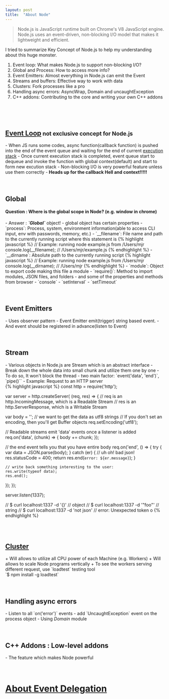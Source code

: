 ```yaml
---
layout: post
title:  "About Node"
---
```


> Node.js is JavaScript runtime built on Chrome's V8 JavaScript engine. Node.js uses an event-driven, non-blocking I/O model that makes it lightweight and efficient.

I tried to summarize Key Concept of Node.js to help my understanding about this huge monster.

1. Event loop: What makes Node.js to support non-blocking I/O?
2. Global and Process: How to access more info?
3. Event Emitters: Almost everything in Node.js can emit the Event
4. Streams and buffers: Effective way to work with data
5. Clusters: Fork processes like a pro
6. Handling async errors: AsyncWrap, Domain and uncaughtException
7. C++ addons: Contributing to the core and writing your own C++ addons
<br>
<br>
<br>
<h2><a href="https://youtu.be/8aGhZQkoFbQ" target="_blank">Event Loop</a><small>  not exclusive concept for Node.js</small></h2>
 - When JS runs some codes, async function(callback function) is pushed into the end of the event queue and waiting for the end of current <a href="http://davidshariff.com/blog/what-is-the-execution-context-in-javascript/" target="_blank">execution stack</a>
 - Once current execution stack is completed, event queue start to dequeue and invoke the function with global context(default) and start to form new excution stack
 - Non-blocking I/O is very powerful feature unless use them correctly
 - <strong>Heads up for the callback Hell and context!!!!!</strong>
<br>
<br>
<br>
<h2>Global</h2>
<h4>Question : Where is the global scope in Node? (e.g. window in chrome)</h4>
 - Answer : <strong><em>`Global`</em></strong> object!
 - global object has certain properties
   - `process`: Process, system, environment information(able to access CLI input, env with passwords, memory, etc.)
   - `__filename`: File name and path to the currently running script where this statement is
    {% highlight javascript %}
    // Example: running node example.js from /Users/mjr
    console.log(__filename);
    // /Users/mjr/example.js
    {% endhighlight %}
   - `__dirname`: Absolute path to the currently running script
    {% highlight javascript %}
    // Example: running node example.js from /Users/mjr
    console.log(__dirname);
    // /Users/mjr
    {% endhighlight %}
   - `module`: Object to export code making this file a module
   - `require()`: Method to import modules, JSON files, and folders
 - and some of the properties and methods from browser
   - `console`
   - `setInterval`
   - `setTimeout`
<br>
<br>
<br>
<h2>Event Emitters</h2>
 - Uses observer pattern
 - Event Emitter emit(trigger) string based event.
 - And event should be registered in advance(listen to Event)
<br>
<br>
<br> 
<h2>Stream</h2>
 - Various objects in Node.js are Stream which is an abstract interface
 - Break down the whole data into small chunk and utilize them one by one
 - To do so, It won't block the thread
 - two main factor: `event('data', 'end')`, `pipe()``
 - Example: Request to an HTTP server
<br>
{% highlight javascript %}
const http = require('http');

var server = http.createServer( (req, res) => {
  // req is an http.IncomingMessage, which is a Readable Stream
  // res is an http.ServerResponse, which is a Writable Stream

  var body = '';
  // we want to get the data as utf8 strings
  // If you don't set an encoding, then you'll get Buffer objects
  req.setEncoding('utf8');

  // Readable streams emit 'data' events once a listener is added
  req.on('data', (chunk) => {
    body += chunk;
  });

  // the end event tells you that you have entire body
  req.on('end', () => {
    try {
      var data = JSON.parse(body);
    } catch (er) {
      // uh oh!  bad json!
      res.statusCode = 400;
      return res.end(`error: ${er.message}`);
    }

    // write back something interesting to the user:
    res.write(typeof data);
    res.end();
  });
});

server.listen(1337);

// $ curl localhost:1337 -d '{}'
// object
// $ curl localhost:1337 -d '"foo"'
// string
// $ curl localhost:1337 -d 'not json'
// error: Unexpected token o
{% endhighlight %}
  

<br>
<br>
<h2><a href="http://echo304.github.io/2016/05/17/Cluster.html" target="_blank">Cluster</a></h2>
 + Will allows to utilize all CPU power of each Machine (e.g. Workers)
 + Will allows to scale Node programs vertically
 + To see the workers serving different request, use `loadtest` testing tool <br />
 `$ npm install -g loadtest`
<br>
<br>
<br>
<h2>Handling async errors</h2>
 - Listen to all `on('error')` events
 - add `UncaughtException` event on the process object
 - Using <em>Domain</em> module
<br>
<br>
<br>
<h2>C++ Addons : Low-level addons</h2>
 - The feature which makes Node powerful
<br>
<br>
<br>
<h1><a href="https://davidwalsh.name/event-delegate">About Event Delegation</a></h1>
